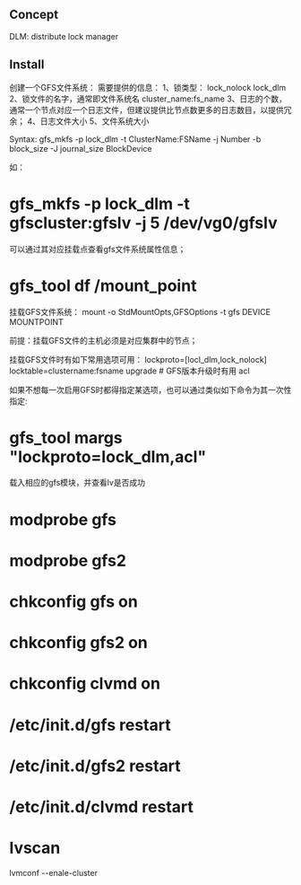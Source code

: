 ## Concept
DLM: distribute lock manager
## Install
创建一个GFS文件系统：
需要提供的信息：
1、锁类型：
	lock_nolock
	lock_dlm
2、锁文件的名字，通常即文件系统名
	cluster_name:fs_name
3、日志的个数，通常一个节点对应一个日志文件，但建议提供比节点数更多的日志数目，以提供冗余；
4、日志文件大小
5、文件系统大小

Syntax: gfs_mkfs -p lock_dlm -t ClusterName:FSName -j Number -b block_size -J journal_size BlockDevice

如：
# gfs_mkfs -p lock_dlm -t gfscluster:gfslv -j 5 /dev/vg0/gfslv
	
可以通过其对应挂载点查看gfs文件系统属性信息；
# gfs_tool df /mount_point


挂载GFS文件系统：
mount -o StdMountOpts,GFSOptions -t gfs DEVICE MOUNTPOINT

前提：挂载GFS文件的主机必须是对应集群中的节点；

挂载GFS文件时有如下常用选项可用：
lockproto=[locl_dlm,lock_nolock]
locktable=clustername:fsname
upgrade # GFS版本升级时有用
acl

如果不想每一次启用GFS时都得指定某选项，也可以通过类似如下命令为其一次性指定:
# gfs_tool margs "lockproto=lock_dlm,acl"



载入相应的gfs模块，并查看lv是否成功

# modprobe gfs
# modprobe gfs2
# chkconfig gfs on
# chkconfig gfs2 on

# chkconfig clvmd on

# /etc/init.d/gfs restart
# /etc/init.d/gfs2 restart
# /etc/init.d/clvmd restart

# lvscan
lvmconf --enale-cluster

